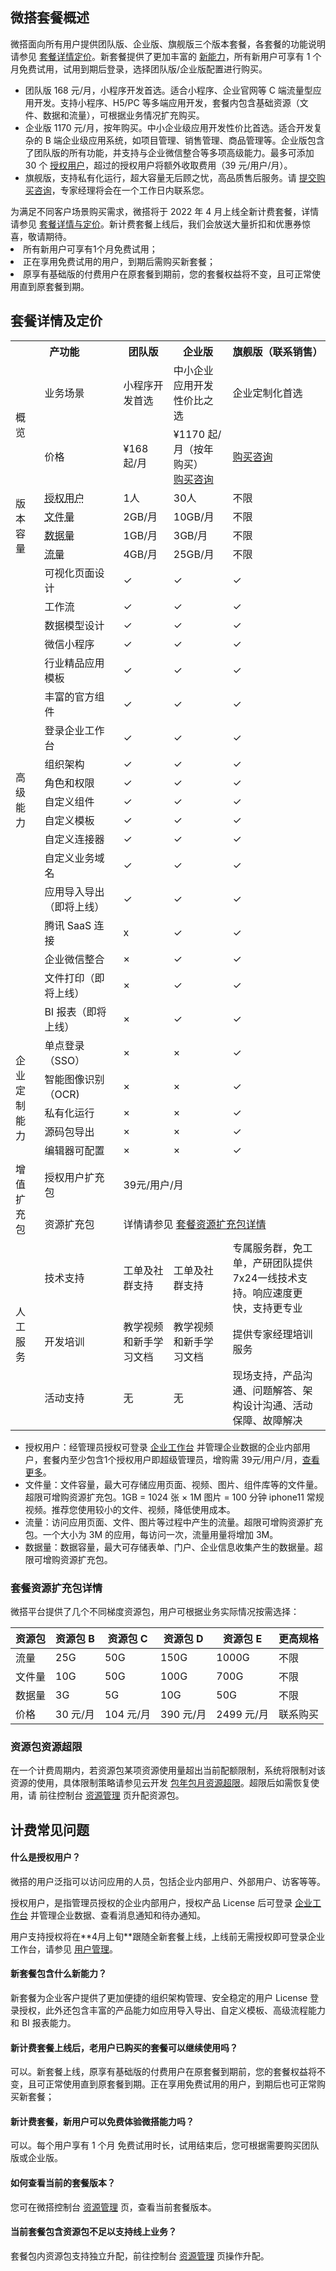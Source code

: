 ## 微搭套餐概述

微搭面向所有用户提供团队版、企业版、旗舰版三个版本套餐，各套餐的功能说明请参见 [套餐详情定价](#price)。新套餐提供了更加丰富的 <a href="#newCapacity">新能力</a>，所有新用户可享有 1 个月免费试用，试用到期后登录，选择团队版/企业版配置进行购买。

- 团队版 168 元/月，小程序开发首选。适合小程序、企业官网等 C 端流量型应用开发。支持小程序、H5/PC 等多端应用开发，套餐内包含基础资源（文件、数据和流量），可根据业务情况扩充购买。
- 企业版 1170 元/月，按年购买。中小企业级应用开发性价比首选。适合开发复杂的 B 端企业级应用系统，如项目管理、销售管理、商品管理等。企业版包含了团队版的所有功能，并支持与企业微信整合等多项高级能力。最多可添加 30 个 [授权用户](#license)，超过的授权用户将额外收取费用（39 元/用户/月）。
- 旗舰版，支持私有化运行，超大容量无后顾之忧，高品质售后服务。请 [提交购买咨询](https://cloud.tencent.com/apply/p/xtuect0n2wm)，专家经理将会在一个工作日内联系您。

<dx-alert infotype="explain" title="计费通知：">
为满足不同客户场景购买需求，微搭将于 2022 年 4 月上线全新计费套餐，详情请参见 <a href="#price">套餐详情与定价</a>。新计费套餐上线后，我们会放送大量折扣和优惠券惊喜，敬请期待。
<li>所有新用户可享有1个月免费试用；</li>
<li>正在享用免费试用的用户，到期后需购买新套餐；</li>
<li>原享有基础版的付费用户在原套餐到期前，您的套餐权益将不变，且可正常使用直到原套餐到期。</li>
</dx-alert>

[](id:price)

## 套餐详情及定价

<table>
<tr>
<th colspan="2">产功能</th>
<th>团队版</th>
<th>企业版</th>
<th>旗舰版（联系销售）</th>
</tr>
<tr>
<td rowspan="2">概览</td>
<td style = "width:25%">业务场景</td>
<td>小程序开发首选</td>
<td>中小企业应用开发性价比之选</td>
<td>企业定制化首选</td>
</tr>
<tr>
<td>价格</td>
<td>¥168 起/月 </td>
<td>¥1170 起/月（按年购买）<br><a href="https://cloud.tencent.com/apply/p/xtuect0n2wm">购买咨询</a></td>
<td><a href="https://cloud.tencent.com/apply/p/xtuect0n2wm">购买咨询</a></td>
</tr>
<tr title="授权用户可登录企业工作台并管理企业数据，至少包含1个超级管理员，可增购。">
<td rowspan="4">版本容量</td>
<td style="text-decoration: underline dotted">授权用户</td>
<td>1人</td>
<td>30人</td>
<td>不限</td>
</tr>
<tr title="用于存储应用页面、视频、图片、组件库等资源，可增购。">
<td style="text-decoration: underline dotted">文件量</td>
<td>2GB/月</td>
<td>10GB/月</td>
<td>不限</td>
</tr>
<tr title="存储应用产生的数据、记录。可独立增购，可增购。">
<td style="text-decoration: underline dotted">数据量</td>
<td>1GB/月</td>
<td>3GB/月</td>
<td>不限</td>
</tr>
<tr title="访问应用页面、文件、图片等过程中产生的流量，可增购">
<td style="text-decoration: underline dotted">流量</td>
<td>4GB/月</td>
<td>25GB/月</td>
<td>不限</td>
</tr>
<tr title="提供页面基础搭建能力，支持布局组件、图文链接按钮等组件拖拽及属性配置">
<td rowspan="19">高级能力</td>
<td>可视化页面设计</td>
<td>&#10003;</td>
<td>&#10003;</td>
<td>&#10003;</td>
</tr>
<tr title="提供流程设计能力，支持数据触发、流程触发，流程节点新增、删除、编辑，配置节点审批人、审批规则、发送通知、操作数据表等">
<td>工作流</td>
<td>&#10003;</td>
<td>&#10003;</td>
<td>&#10003;</td>
</tr>
<tr title="设计数据模型，根据数据自动生成页面">
<td>数据模型设计</td>
<td>&#10003;</td>
<td>&#10003;</td>
<td>&#10003;</td>
</tr>
<tr title="提供微信小程注册、发布，小程序基本开放能力">
<td>微信小程序</td>
<td>&#10003;</td>
<td>&#10003;</td>
<td>&#10003;</td>
</tr>
<td>行业精品应用模板</td>
<td>&#10003;</td>
<td>&#10003;</td>
<td>&#10003;</td>
</tr>
<tr>
<td>丰富的官方组件</td>
<td>&#10003;</td>
<td>&#10003;</td>
<td>&#10003;</td>
</tr>
<tr>
<td>登录企业工作台</td>
<td>&#10003;</td>
<td>&#10003;</td>
<td>&#10003;</td>
</tr>
<td>组织架构</td>
<td>&#10003;</td>
<td>&#10003;</td>
<td>&#10003;</td>
</tr>
<tr title="针对不同场景，控制应用、数据、流程等查看、编辑权限">
<td>角色和权限</td>
<td>&#10003;</td>
<td>&#10003;</td>
<td>&#10003;</td>
</tr>
<tr>
<td>自定义组件</td>
<td>&#10003;</td>
<td>&#10003;</td>
<td>&#10003;</td>
</tr>
<tr title="支持新建模板，并将模板打包导出。即将上线">
<td>自定义模板</td>
<td>&#10003;</td>
<td>&#10003;</td>
<td>&#10003;</td>
</tr>
<tr title="通过连接器接入第三方服务，使微搭可以和外部系统进行集成。支持HTTP请求、自定义代码等多种模式">
<td>自定义连接器</td>
<td>&#10003;</td>
<td>&#10003;</td>
<td>&#10003;</td>
</tr>
<tr>
<td>自定义业务域名</td>
<td>&#10003;</td>
<td>&#10003;</td>
<td>&#10003;</td>
</tr>
<tr>
<td>应用导入导出（即将上线）</td>
<td>&#10003;</td>
<td>&#10003;</td>
<td>&#10003;</td>
</tr>
<tr title="标准连接器快速连接腾讯会议、腾讯文档、腾讯地图、微信支付。">
<td>腾讯 SaaS 连接</td>
<td>x</td>
<td>&#10003;</td>
<td>&#10003;</td>
</tr>
<tr title="支持导入企业微信用户到微搭侧，可以通过企微管理员授权微搭的方式将可见范围的用户一键同步过来">
<td>企业微信整合</td>
<td>×</td>
<td>&#10003;</td>
<td>&#10003;</td>
</tr>
<tr>
<td>文件打印（即将上线）</td>
<td>×</td>
<td>&#10003;</td>
<td>&#10003;</td>
</tr>
<tr>
<td>BI 报表（即将上线）</td>
<td>×</td>
<td>&#10003;</td>
<td>&#10003;</td>
</tr>
<tr >
<tr>
<td rowspan="5">企业定制能力</td>
<td>单点登录（SSO）</td>
<td>×</td>
<td>×</td>
<td>&#10003;</td>
</tr>
<tr title="支持智能图像识别，即将上线">
<td>智能图像识别（OCR)</td>
<td>×</td>
<td>×</td>
<td>&#10003;</td>
</tr>
<tr title="支持云端开发，私有化运行">
<td>私有化运行</td>
<td>×</td>
<td>×</td>
<td>&#10003;</td>
</tr>
<tr>
<td title="支持导出源代码">源码包导出</td>
<td>×</td>
<td>×</td>
<td>&#10003;</td>
</tr>
<tr title="支持自定义编辑器的顶部导航、主题等能力">
<td>编辑器可配置</td>
<td>×</td>
<td>×</td>
<td>&#10003;</td>
</tr>
<tr>
<td rowspan="2">增值扩充包</td>
<td>授权用户扩充包</td>
<td colspan="3">39元/用户/月</td>
</tr>
<tr>
<td>资源扩充包</td>
<td colspan="3">详情请参见 <a href = "#resourcepack">套餐资源扩充包详情</a>
</tr>
<tr>
<td rowspan="3">人工服务</td>
<td>技术支持</td>
<td>工单及社群支持</td>
<td>工单及社群支持</td>
<td>专属服务群，免工单，产研团队提供7x24一线技术支持。响应速度更快，支持更专业</td>
</tr>
<tr>
<td>开发培训</td>
<td>教学视频和新手学习文档</td>
<td>教学视频和新手学习文档</td>
<td>提供专家经理培训服务</td>
</tr>
<tr>
<td>活动支持</td>
<td>无</td>
<td>无</td>
<td>现场支持，产品沟通、问题解答、架构设计沟通、活动保障、故障解决</td>
</tr>
</table>

<dx-alert infotype="explain" title=""><ul style = "margin-bottom: 0px;">

<li>授权用户：经管理员授权可登录 <a href="https://cloud.tencent.com/document/product/1301/59395">企业工作台</a> 并管理企业数据的企业内部用户，套餐内至少包含1个授权用户即超级管理员，增购需 39元/用户/月，<a href="#license">查看更多</a>。</li>
<li>文件量：文件容量，最大可存储应用页面、视频、图片、组件库等的文件量。超限可增购资源扩充包。1GB = 1024 张 × 1M 图片 = 100 分钟 iphone11 常规视频。推荐您使用较小的文件、视频，降低使用成本。
</li>
<li>流量：访问应用页面、文件、图片等过程中产生的流量。超限可增购资源扩充包。一个大小为 3M 的应用，每访问一次，流量用量将增加 3M。</li>
<li>数据量：数据容量，最大可存储表单、门户、企业信息收集产生的数据量。超限可增购资源扩充包。</li></ul>
</dx-alert>

### 套餐资源扩充包详情[](id:resourcepack)

微搭平台提供了几个不同梯度资源包，用户可根据业务实际情况按需选择：

| 资源包 | 资源包 B | 资源包 C  | 资源包 D  | 资源包 E   | 更高规格 |
| ------ | -------- | --------- | --------- | ---------- | -------- |
| 流量   | 25G      | 50G       | 150G      | 1000G      | 不限     |
| 文件量 | 10G      | 50G       | 100G      | 700G       | 不限     |
| 数据量 | 3G       | 5G        | 10G       | 50G        | 不限     |
| 价格   | 30 元/月 | 104 元/月 | 390 元/月 | 2499 元/月 | 联系购买 |

### 资源包资源超限

在一个计费周期内，若资源包某项资源使用量超出当前配额限制，系统将限制对该资源的使用，具体限制策略请参见云开发 [包年包月资源超限](https://cloud.tencent.com/document/product/876/39093)。超限后如需恢复使用，请 前往控制台 [资源管理](https://console.cloud.tencent.com/lowcode/resource/index) 页升配资源包。

## 计费常见问题[](id:hot)

#### 什么是授权用户？[](id:license)

微搭的用户泛指可以访问应用的人员，包括企业内部用户、外部用户、访客等等。<br/>

授权用户，是指管理员授权的企业内部用户，授权产品 License 后可登录 [企业工作台](https://cloud.tencent.com/document/product/1301/59395) 并管理企业数据、查看消息通知和待办通知。

<dx-alert infotype="explain" title="">
用户支持授权将在**4月上旬**跟随全新套餐上线，上线前无需授权即可登录企业工作台，请参见 <a href="https://cloud.tencent.com/document/product/1301/67262">用户管理</a>。
</dx-alert>

#### 新套餐包含什么新能力？[](id:newCapacity)

新套餐为企业客户提供了更加便捷的组织架构管理、安全稳定的用户 License 登录授权，此外还包含丰富的产品能力如应用导入导出、自定义模板、高级流程能力和 BI 报表能力。

#### 新计费套餐上线后，老用户已购买的套餐可以继续使用吗？

可以。新套餐上线，原享有基础版的付费用户在原套餐到期前，您的套餐权益将不变，且可正常使用直到原套餐到期。正在享用免费试用的用户，到期后也可正常购买新套餐；

#### 新计费套餐，新用户可以免费体验微搭能力吗？

可以。每个用户享有 1 个月 免费试用时长，试用结束后，您可根据需要购买团队版或企业版。

#### 如何查看当前的套餐版本？

您可在微搭控制台 [资源管理](https://console.cloud.tencent.com/lowcode/resource/index) 页，查看当前套餐版本。

#### 当前套餐包含资源包不足以支持线上业务？

套餐包内资源包支持独立升配，前往控制台 [资源管理](https://console.cloud.tencent.com/lowcode/resource/index) 页操作升配。

